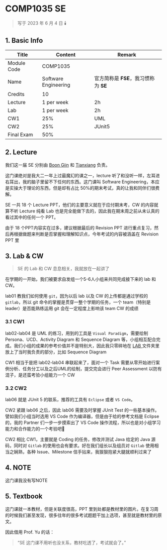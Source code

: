 # COMP1035 SE

>   写于 2023 年 6 月 4 日 🕯️

## 1. Basic Info

| Title       | Content              | Remark                                |
| ----------- | -------------------- | ------------------------------------- |
| Module Code | COMP1035             |                                       |
| Name        | Software Engineering | 官方简称是 **FSE**，我习惯称为 **SE** |
| Credits     | 10                   |                                       |
| Lecture     | 1 per week           | 2h                                    |
| Lab         | 1 per week           | 2h                                    |
| CW1         | 25%                  | UML                                   |
| CW2         | 25%                  | JUnit5                                |
| Final Exam  | 50%                  |                                       |

## 2. Lecture

我们这一届 SE 分别由 [Boon Giin](https://research.nottingham.edu.cn/en/persons/boon-giin-lee) 和 [Tianxiang](https://research.nottingham.edu.cn/en/persons/tianxiang-cui) 负责。

这门课绝对是我大二一年上过最魔幻的课之一，lecture 听了和没听一样，左耳进右耳出，我的脑子里留不下任何的东西。这门课叫 Software Engineering，本应是实操大于理论的东西，但是却有占比 50%的期末考试，真的让我和同伴们很费解。

SE 一共 18 个 Lecture PPT，他们的主要意义就在于应付期末考，CW 的内容就算不听 Lecture 纯看 Lab 也是完全能做下去的，因此我在期末周之前从未认真的看过其中的任何一个 PPT。

由于 18 个PPT内容实在过多，建议根据最后的 Revision PPT 进行重点复习，然后再根据做题来判断是否掌握和理解知识点，今年考试的内容被涵盖在 Revision PPT 里

## 3. Lab & CW

>   SE 的 Lab 和 CW 息息相关，我就放在一起讲了

在学期的一开始，我们被要求自发组一个5-6人小组来共同完成接下来的 lab 和 CW。

lab01 教我们如何使用 `git`，因为以后 lab 以及 CW 的上传都是通过学校的 `gitlab`，所以 git 命令的掌握是贯穿一整个学期的任务，一个 team（特别是 leader）是否能熟练运用 git 会在一定程度上影响该 team CW 的成绩

###  3.1 CW1

lab02-lab04 是 UML 的练习，用到的工具是 `Visual Paradigm`，需要绘制 Persona、UCD、Activity Diagram 和 Sequence Diagram 等，小组相互配合完成。我们小组的成果的参考价值并不是特别大，因此我只零碎地在 [LAB ](./LAB)文件夹里放上了当时我负责的部分，比如 Sequence Diagram

CW1 相当于是把 lab02-lab04 串联起来了，面对一个 Task 需要从零开始进行案例分析、任务分工以及之后UML的绘制，提交完会进行 Peer Assessment 以防有混子，是还蛮考验小组能力一个 CW

### 3.2 CW2

lab06 就是 JUnit 5 的联系，推荐的工具有 `Eclipse` 或者 `VS Code`。

CW2 紧跟 lab06 之后，因此 lab06 需要及时掌握 JUnit Test 的一些基本操作。譬如我们小组当时选用 VS Code 作为编译器，但是由于给的参考文档是 Eclipse 的，我的 Partner 们一步一步摸索出了 VS Code 操作流程，所以也是对小组学习能力和合作能力的一个考验吧🥺

CW2 相比 CW1，主要就是 Coding 的任务，修改并测试 Java 给定的 Java 源码，同时对 `Gitlab` 的使用也会有要求。好在我们组长以及组员对 `Gitlab` 使用相当之娴熟，各种 Issue、Milestone 信手拈来，我狠狠抱紧大腿就顺利过来了

## 4. NOTE

这门课我没有写NOTE

## 5. Textbook

这门课就一本教材，但是关联度很高，PPT 里到处都是教材里的图片。在复习周的时候我们甚至发现，很多往年的很多考试题题干加上选项，甚至就是教材里的原文。

因此借用 Prof. Yu 的话：

>   “SE 这门课不用听也没关系，教材吃透了，考试就会了。”

